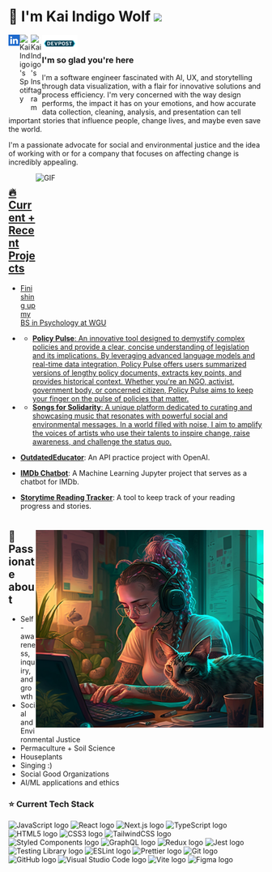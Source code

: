 # 🐺 I'm Kai Indigo Wolf  ![](https://visitor-badge.glitch.me/badge?page_id=indigow0lf.indigow0lf)

<a href="https://www.linkedin.com/in/indigowolf/">
  <img align="left" alt="Kai Indigo's LinkedIN" width="22px" src="https://github.com/IndigoW0lf/IndigoW0lf/blob/4e996e3d931144b95b22f8ffcb5a70807d538af3/linkedin-svgrepo-com%20(1).svg"/>
</a><a href="https://open.spotify.com/user/vjj98sn4y4ul42h310k2yzrk7?si=2nNnaO-aTW-cYC6ZaHuvFg">
  <img align="left" alt="Kai Indigo's Spotify" width="22px" src="https://github.com/IndigoW0lf/IndigoW0lf/blob/20c6f5cb222f0daefe7ad38bc61f0266db44535c/3D-spotify-logo-premium-PNG.png" />
</a>
<a href="https://www.instagram.com/indigow0lf/">
  <img align="left" alt="Kai Indigo's Instagram" width="22px" src="https://raw.githubusercontent.com/hussainweb/hussainweb/main/icons/instagram.png" />
</a><a href="https://devpost.com/IndigoW0lf?ref_content=user-portfolio&ref_feature=portfolio&ref_medium=global-nav">
  <img align="left" alt="Kai Indigo's DevPost" width="70px"src="https://github.com/IndigoW0lf/IndigoW0lf/blob/28ed449d1dea368da01f918ac9d2880c31c76fb2/Devpost_Icon.png" />
</a>
  <br>

### I'm so glad you're here 

I'm a software engineer fascinated with AI, UX, and storytelling through data visualization, with a flair for innovative solutions and process efficiency. I'm very concerned with the way design performs, the impact it has on your emotions, and how accurate data collection, cleaning, analysis, and presentation can tell important stories that influence people, change lives, and maybe even save the world.

I'm a passionate advocate for social and environmental justice and the idea of working with or for a company that focuses on affecting change is incredibly appealing.

<a href="https://github.com/anuraghazra/github-readme-stats"><img align="right" alt='GIF' width="450" height="270" src="https://github-readme-stats.vercel.app/api?username=indigow0lf&count_private=true&show_icons=true&theme=aura"/>

  
#


## 🔥 Current + Recent Projects
* Finishing up my BS in Psychology at WGU

* - **Policy Pulse**: An innovative tool designed to demystify complex policies and provide a clear, concise understanding of legislation and its implications. By leveraging advanced language models and real-time data integration, Policy Pulse offers users summarized versions of lengthy policy documents, extracts key points, and provides historical context. Whether you're an NGO, activist, government body, or concerned citizen, Policy Pulse aims to keep your finger on the pulse of policies that matter.
 
* - **Songs for Solidarity**: A unique platform dedicated to curating and showcasing music that resonates with powerful social and environmental messages. In a world filled with noise, I aim to amplify the voices of artists who use their talents to inspire change, raise awareness, and challenge the status quo.



- **[OutdatedEducator](https://github.com/IndigoW0lf/OutdatedEducator)**: An API practice project with OpenAI.
  
- **[IMDb Chatbot](https://github.com/IndigoW0lf/IMDb_Chatbot)**: A Machine Learning Jupyter project that serves as a chatbot for IMDb.
  
- **[Storytime Reading Tracker](https://github.com/IndigoW0lf/Storytime_Reading_Tracker)**: A tool to keep track of your reading progress and stories.

#

<img align="right" alt="Avata" src="https://github.com/IndigoW0lf/IndigoW0lf/blob/main/avatar%20github.png" width="450" height="390"/>  


## 💬 Passionate about
* Self-awareness, inquiry, and growth
* Social and Environmental Justice
* Permaculture + Soil Science
* Houseplants
* Singing :)
* Social Good Organizations
* AI/ML applications and ethics


### ⭐️ Current Tech Stack

<img src="https://img.shields.io/badge/JavaScript-0b0b0a?logo=javascript&logoColor=b63a65" alt="JavaScript logo" title="JavaScript" height="25" />
<img src="https://img.shields.io/badge/React-0b0b0a?logo=react&logoColor=b63a65" alt="React logo" title="React" height="25" />
<img src="https://img.shields.io/badge/Next.js-0b0b0a?logo=next.js&logoColor=b63a65" alt="Next.js logo" title="Next.js" height="25" />
<img src="https://img.shields.io/badge/TypeScript-0b0b0a?logo=typescript&logoColor=b63a65" alt="TypeScript logo" title="TypeScript" height="25" />
<img src="https://img.shields.io/badge/HTML5-0b0b0a?logo=html5&logoColor=b63a65" alt="HTML5 logo" title="HTML5" height="25" />
<img src="https://img.shields.io/badge/CSS3-0b0b0a?logo=css3&logoColor=b63a65" alt="CSS3 logo" title="CSS3" height="25" />
<img src="https://img.shields.io/badge/TailwindCSS-0b0b0a?logo=tailwind-css&logoColor=b63a65" alt="TailwindCSS logo" title="TailwindCSS" height="25" />
<img src="https://img.shields.io/badge/StyledComponents-0b0b0a?logo=styled-components&logoColor=b63a65" alt="Styled Components logo" title="Styled Components" height="25" />
<img src="https://img.shields.io/badge/GraphQL-0b0b0a?logo=graphql&logoColor=b63a65" alt="GraphQL logo" title="GraphQL" height="25" />
<img src="https://img.shields.io/badge/Redux-0b0b0a?logo=redux&logoColor=b63a65" alt="Redux logo" title="Redux" height="25" />
<img src="https://img.shields.io/badge/Jest-0b0b0a?logo=jest&logoColor=b63a65" alt="Jest logo" title="Jest" height="25" />
<img src="https://img.shields.io/badge/Testing Library-0b0b0a?logo=testing-library&logoColor=b63a65" alt="Testing Library logo" title="Testing Library" height="25" />
<img src="https://img.shields.io/badge/ESLint-0b0b0a?logo=eslint&logoColor=b63a65" alt="ESLint logo" title="ESLint" height="25" />
<img src="https://img.shields.io/badge/Prettier-0b0b0a?logo=prettier&logoColor=b63a65" alt="Prettier logo" title="Prettier" height="25" />
<img src="https://img.shields.io/badge/Git-0b0b0a?logo=git&logoColor=b63a65" alt="Git logo" title="Git" height="25" />
<img src="https://img.shields.io/badge/GitHub-0b0b0a?logo=github&logoColor=b63a65" alt="GitHub logo" title="GitHub" height="25" />
<img src="https://img.shields.io/badge/Visual Studio Code-0b0b0a?logo=visual-studio-code&logoColor=b63a65" alt="Visual Studio Code logo" title="Visual Studio Code" height="25" />
<img src="https://img.shields.io/badge/Vite-0b0b0a?logo=vite&logoColor=b63a65" alt="Vite logo" title="Vite" height="25" />
<img src="https://img.shields.io/badge/Figma-0b0b0a?logo=figma&logoColor=b63a65" alt="Figma logo" title="Figma" height="25" />




    
  
</a><br>
  
 



